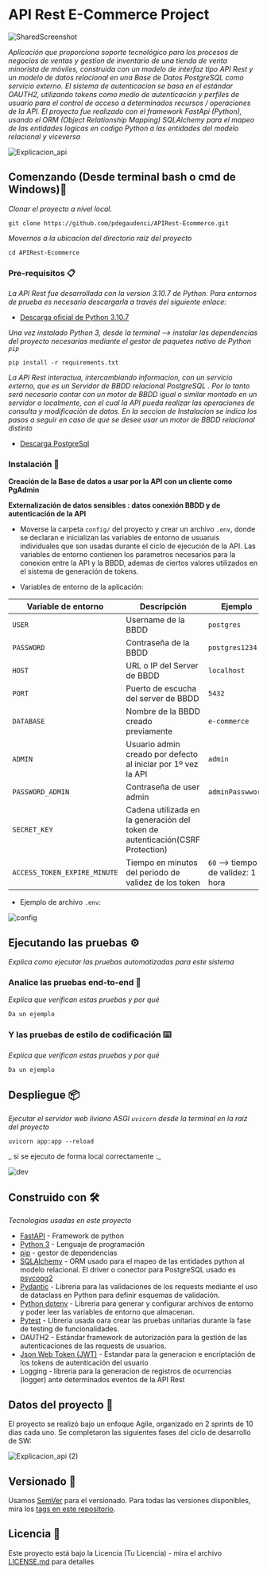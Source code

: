 # API Rest E-Commerce Project
![SharedScreenshot](https://user-images.githubusercontent.com/73450522/208239577-ff8471d0-b196-4c86-80a5-76c1c41a8731.jpg)

_Aplicación que proporciona soporte tecnológico para los procesos de negocios de ventas y gestion de inventario de una tienda de venta minorista de móviles, construida con un modelo de interfaz tipo API Rest y un modelo de datos relacional en una Base de Datos PostgreSQL como servicio externo.
El sistema de autenticacion se basa en el estándar OAUTH2, utilizando tokens como medio de autenticación y perfiles de usuario para el control de acceso a determinados recursos / operaciones de la API.
El proyecto fue realizado con el framework FastApi (Python), usando el ORM (Object Relationship Mapping) SQLAlchemy para el mapeo de las entidades logicas en codigo Python a las entidades del modelo relacional y viceversa_

![Explicacion_api](https://user-images.githubusercontent.com/73450522/208242357-f6cc8dc7-c883-4b67-879d-e6ffe0b30447.jpg)

## Comenzando (Desde terminal bash o cmd de Windows)🚀

_Clonar el proyecto a nivel local._

```
git clone https://github.com/pdegaudenci/APIRest-Ecommerce.git
```

_Movernos a la ubicacion del directorio raiz del proyecto_

```
cd APIRest-Ecommerce
```

### Pre-requisitos 📋

_La API Rest fue desarrollada con la version 3.10.7 de Python. Para entornos de prueba es necesario descargarla a través del siguiente enlace:_

* [Descarga oficial de Python 3.10.7](https://www.python.org/downloads/release/python-3107) 


_Una vez instalado Python 3, desde la terminal --> instalar las dependencias del proyecto necesarias mediante el gestor de paquetes nativo de Python `pip`_

```
pip install -r requirements.txt
```

_La API Rest interactua, intercambiando informacion, con un servicio externo, que es un Servidor de BBDD relacional PostgreSQL . Por lo tanto será necesario contar con un motor de BBDD igual o similar montado en un servidor o localmente, con el cual la API pueda realizar las operaciones de consulta y modificaciòn de datos. En la seccion de Instalacion se indica los pasos a seguir en caso de que se desee usar un motor de BBDD relacional distinto_

* [Descarga PostgreSql](https://www.postgresql.org/download/)

### Instalación 🔧

__Creación de la Base de datos a usar por la API con un cliente como PgAdmin__

__Externalización de datos sensibles : datos conexión BBDD y de autenticación de la API__

* Moverse  la carpeta `config/` del proyecto y crear un archivo `.env`, donde se declaran e inicializan las variables de entorno de usuaruis individuales que son usadas durante el ciclo de ejecución de la API. Las variables de entorno contienen los parametros necesarios para la  conexion entre la API y la BBDD, ademas de ciertos valores utilizados en el sistema de generación de tokens.

* Variables de entorno de la aplicación:

| Variable de entorno              | Descripción                                                                   |       Ejemplo                      |
|----------------------------------|-------------------------------------------------------------------------------|------------------------------------|
| `USER`                           | Username de la BBDD                                                           | `postgres`                         |
| `PASSWORD`                       | Contraseña de la BBDD                                                         | `postgres1234`                     |
| `HOST`                           | URL o IP del Server de BBDD                                                   | `localhost`                        |
| `PORT`                           | Puerto de escucha del server de BBDD                                          | `5432`                             |
| `DATABASE`                       | Nombre de la BBDD creado previamente                                          | `e-commerce`                       |
| `ADMIN`                          | Usuario admin creado por defecto al iniciar por 1º vez la API                 | `admin`                            |
| `PASSWORD_ADMIN`                 | Contraseña de user admin                                                      | `adminPasswword`                   |
| `SECRET_KEY`                     | Cadena utilizada en la generación del token de autenticación(CSRF Protection) |                                    |
| `ACCESS_TOKEN_EXPIRE_MINUTE`     | Tiempo en minutos del periodo de validez de los token                         | `60` --> tiempo de validez: 1 hora |

* Ejemplo de archivo `.env`:

![config](https://user-images.githubusercontent.com/73450522/208251275-7066fdb2-3d66-40c6-97e3-7381fbce5912.jpg)


## Ejecutando las pruebas ⚙️

_Explica como ejecutar las pruebas automatizadas para este sistema_

### Analice las pruebas end-to-end 🔩

_Explica que verifican estas pruebas y por qué_

```
Da un ejemplo
```

### Y las pruebas de estilo de codificación ⌨️

_Explica que verifican estas pruebas y por qué_

```
Da un ejemplo
```

## Despliegue 📦

_Ejecutar el servidor web liviano ASGI `uvicorn` desde la terminal en la raíz del proyecto_
```
uvicorn app:app --reload
```

_ si se ejecuto de forma local correctamente :_

![dev](https://user-images.githubusercontent.com/73450522/208251741-d3cd96dc-f4ab-460b-be71-61ea865008e1.jpg)

## Construido con 🛠️

_Tecnologías usadas en este proyecto_

* [FastAPI](https://fastapi.tiangolo.com) - Framework  de python
* [Python 3](https://docs.python.org/3/) - Lenguaje de programación
* [pip](https://pip.pypa.io/en/stable/) - gestor de dependencias
* [SQLAlchemy](https://www.sqlalchemy.org) - ORM usado para el mapeo de las entidades python al modelo relacional. El driver o conector para PostgreSQL usado es [psycopg2](https://pypi.org/project/psycopg2/)
* [Pydantic](https://docs.pydantic.dev) - Libreria para las validaciones de los requests mediante el uso de dataclass en Python para definir esquemas de validación.
* [Python dotenv](https://pypi.org/project/python-dotenv/) - Libreria para generar y configurar archivos de entorno y poder leer las variables de entorno que almacenan.
* [Pytest](https://docs.pytest.org/en/7.2.x/) - Libreria usada oara crear las pruebas unitarias durante la fase de testing de funcionalidades.
* OAUTH2 -  Estándar framework de autorización para la gestión de las autenticaciones de las requests de usuarios.
* [Json Web Token (JWT)](https://jwt.io) - Estandar para la generacion e encriptación de los tokens de autenticación del usuario 
* Logging - libreria para la generacion de registros de ocurrencias (logger) ante determinados eventos de la API Rest


## Datos del proyecto 📖

El proyecto se realizó bajo un enfoque Agile, organizado en 2 sprints de 10 dias cada uno. Se completaron las siguientes fases del ciclo de desarrollo de SW:

![Explicacion_api (2)](https://user-images.githubusercontent.com/73450522/208253273-5844fd1e-e6aa-4b99-92b0-8831926ce6d2.jpg)



## Versionado 📌

Usamos [SemVer](http://semver.org/) para el versionado. Para todas las versiones disponibles, mira los [tags en este repositorio](https://github.com/tu/proyecto/tags).


## Licencia 📄

Este proyecto está bajo la Licencia (Tu Licencia) - mira el archivo [LICENSE.md](LICENSE.md) para detalles

